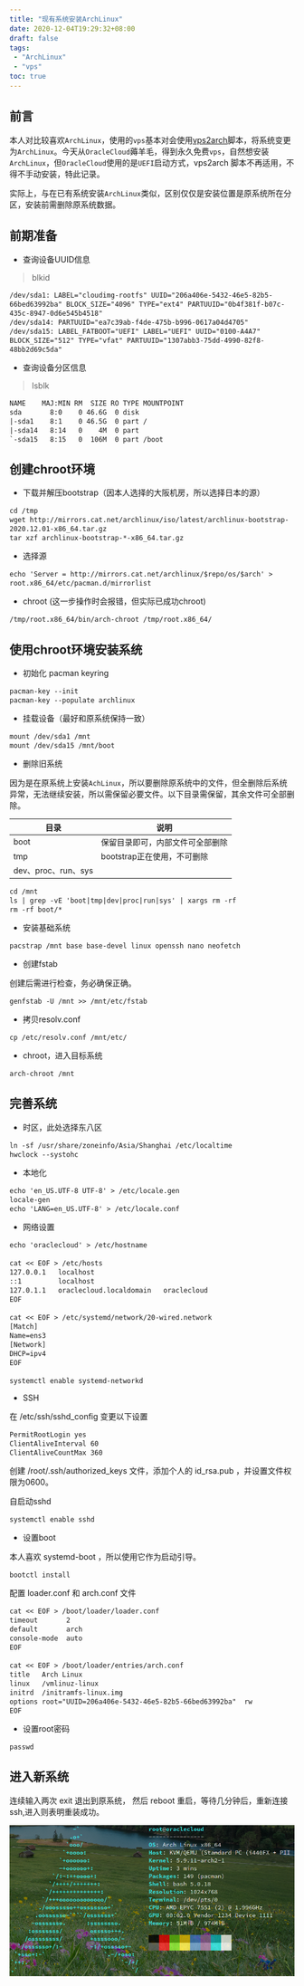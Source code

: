 ```yaml
---
title: "现有系统安装ArchLinux"
date: 2020-12-04T19:29:32+08:00
draft: false
tags:
 - "ArchLinux"
 - "vps"
toc: true
---
```


## 前言

本人对比较喜欢`ArchLinux`，使用的`vps`基本对会使用[vps2arch](https://github.com/felixonmars/vps2arch)脚本，将系统变更为`ArchLinux`。今天从`OracleCloud`薅羊毛，得到永久免费`vps`，自然想安装`ArchLinux`，但`OracleCloud`使用的是`UEFI`启动方式，vps2arch 脚本不再适用，不得不手动安装，特此记录。

实际上，与在已有系统安装`ArchLinux`类似，区别仅仅是安装位置是原系统所在分区，安装前需删除原系统数据。

## 前期准备

- 查询设备UUID信息

> blkid

```
/dev/sda1: LABEL="cloudimg-rootfs" UUID="206a406e-5432-46e5-82b5-66bed63992ba" BLOCK_SIZE="4096" TYPE="ext4" PARTUUID="0b4f381f-b07c-435c-8947-0d6e545b4518"
/dev/sda14: PARTUUID="ea7c39ab-f4de-475b-b996-0617a04d4705"
/dev/sda15: LABEL_FATBOOT="UEFI" LABEL="UEFI" UUID="0100-A4A7" BLOCK_SIZE="512" TYPE="vfat" PARTUUID="1307abb3-75dd-4990-82f8-48bb2d69c5da"
```

- 查询设备分区信息

> lsblk

```
NAME    MAJ:MIN RM  SIZE RO TYPE MOUNTPOINT
sda       8:0    0 46.6G  0 disk 
|-sda1    8:1    0 46.5G  0 part /
|-sda14   8:14   0    4M  0 part 
`-sda15   8:15   0  106M  0 part /boot
```

## 创建chroot环境

- 下载并解压bootstrap（因本人选择的大阪机房，所以选择日本的源）

```
cd /tmp
wget http://mirrors.cat.net/archlinux/iso/latest/archlinux-bootstrap-2020.12.01-x86_64.tar.gz
tar xzf archlinux-bootstrap-*-x86_64.tar.gz
```

- 选择源

```
echo 'Server = http://mirrors.cat.net/archlinux/$repo/os/$arch' > root.x86_64/etc/pacman.d/mirrorlist
```

- chroot (这一步操作时会报错，但实际已成功chroot)
  
```
/tmp/root.x86_64/bin/arch-chroot /tmp/root.x86_64/
```

## 使用chroot环境安装系统

- 初始化 pacman keyring

```
pacman-key --init
pacman-key --populate archlinux
```

- 挂载设备（最好和原系统保持一致）

```
mount /dev/sda1 /mnt
mount /dev/sda15 /mnt/boot
```

- 删除旧系统

因为是在原系统上安装`AchLinux`，所以要删除原系统中的文件，但全删除后系统异常，无法继续安装，所以需保留必要文件。以下目录需保留，其余文件可全部删除。

| 目录                | 说明                             |
| ------------------- | -------------------------------- |
| boot                | 保留目录即可，内部文件可全部删除 |
| tmp                 | bootstrap正在使用，不可删除      |
| dev、proc、run、sys |                                  |

```
cd /mnt
ls | grep -vE 'boot|tmp|dev|proc|run|sys' | xargs rm -rf
rm -rf boot/*
```

- 安装基础系统

```
pacstrap /mnt base base-devel linux openssh nano neofetch
```

- 创建fstab

创建后需进行检查，务必确保正确。

```
genfstab -U /mnt >> /mnt/etc/fstab
```
- 拷贝resolv.conf

```
cp /etc/resolv.conf /mnt/etc/
```
- chroot，进入目标系统
  
```
arch-chroot /mnt
```

## 完善系统

- 时区，此处选择东八区

```
ln -sf /usr/share/zoneinfo/Asia/Shanghai /etc/localtime
hwclock --systohc
```
- 本地化

```
echo 'en_US.UTF-8 UTF-8' > /etc/locale.gen
locale-gen
echo 'LANG=en_US.UTF-8' > /etc/locale.conf
```

- 网络设置

```
echo 'oraclecloud' > /etc/hostname

cat << EOF > /etc/hosts
127.0.0.1   localhost
::1         localhost
127.0.1.1   oraclecloud.localdomain   oraclecloud
EOF

cat << EOF > /etc/systemd/network/20-wired.network
[Match]
Name=ens3
[Network]
DHCP=ipv4
EOF

systemctl enable systemd-networkd
```

- SSH

在 /etc/ssh/sshd_config 变更以下设置

```
PermitRootLogin yes
ClientAliveInterval 60
ClientAliveCountMax 360
```

创建 /root/.ssh/authorized_keys 文件，添加个人的 id_rsa.pub ，并设置文件权限为0600。

自启动sshd

```
systemctl enable sshd
```

- 设置boot

本人喜欢 systemd-boot ，所以使用它作为启动引导。

```
bootctl install
```

配置 loader.conf 和 arch.conf 文件

```
cat << EOF > /boot/loader/loader.conf
timeout       2
default       arch
console-mode  auto
EOF

cat << EOF > /boot/loader/entries/arch.conf
title   Arch Linux
linux   /vmlinuz-linux
initrd  /initramfs-linux.img
options root="UUID=206a406e-5432-46e5-82b5-66bed63992ba"  rw
EOF
```

- 设置root密码

```
passwd
```

## 进入新系统

连续输入两次 exit 退出到原系统， 然后 reboot 重启，等待几分钟后，重新连接ssh,进入则表明重装成功。

![img](2020-12-04_21-46.png)